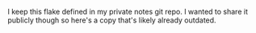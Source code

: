 I keep this flake defined in my private notes git repo.  I wanted to share it
publicly though so here's a copy that's likely already outdated.
